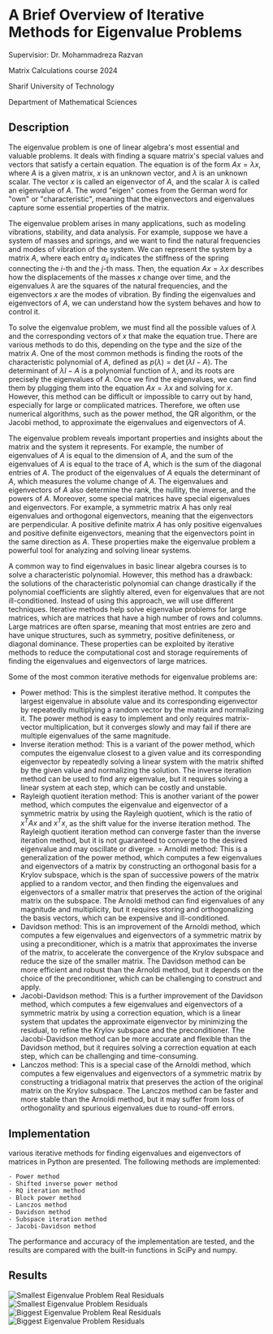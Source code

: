 # A Brief Overview of Iterative Methods for Eigenvalue Problems

Supervisior: Dr. Mohammadreza Razvan

Matrix Calculations course 2024

Sharif University of Technology

Department of Mathematical Sciences

## Description

The eigenvalue problem is one of linear algebra's most essential and valuable problems. It deals with finding a square matrix's special values and vectors that satisfy a certain equation. The equation is of the form $Ax = \lambda x$, where $A$ is a given matrix, $x$ is an unknown vector, and $\lambda$ is an unknown scalar. The vector $x$ is called an eigenvector of $A$, and the scalar $\lambda$ is called an eigenvalue of $A$. The word "eigen" comes from the German word for "own" or "characteristic", meaning that the eigenvectors and eigenvalues capture some essential properties of the matrix.

The eigenvalue problem arises in many applications, such as modeling vibrations, stability, and data analysis. For example, suppose we have a system of masses and springs, and we want to find the natural frequencies and modes of vibration of the system. We can represent the system by a matrix $A$, where each entry $a_{ij}$ indicates the stiffness of the spring connecting the $i$-th and the $j$-th mass. Then, the equation $Ax = \lambda x$ describes how the displacements of the masses $x$ change over time, and the eigenvalues $\lambda$ are the squares of the natural frequencies, and the eigenvectors $x$ are the modes of vibration. By finding the eigenvalues and eigenvectors of $A$, we can understand how the system behaves and how to control it.

To solve the eigenvalue problem, we must find all the possible values of $\lambda$ and the corresponding vectors of $x$ that make the equation true. There are various methods to do this, depending on the type and the size of the matrix $A$. One of the most common methods is finding the roots of the characteristic polynomial of $A$, defined as $p(\lambda) = \det(\lambda I - A)$. The determinant of $\lambda I - A$ is a polynomial function of $\lambda$, and its roots are precisely the eigenvalues of $A$. Once we find the eigenvalues, we can find them by plugging them into the equation $Ax = \lambda x$ and solving for $x$. However, this method can be difficult or impossible to carry out by hand, especially for large or complicated matrices. Therefore, we often use numerical algorithms, such as the power method, the QR algorithm, or the Jacobi method, to approximate the eigenvalues and eigenvectors of $A$.

The eigenvalue problem reveals important properties and insights about the matrix and the system it represents. For example, the number of eigenvalues of $A$ is equal to the dimension of $A$, and the sum of the eigenvalues of $A$ is equal to the trace of $A$, which is the sum of the diagonal entries of $A$. The product of the eigenvalues of $A$ equals the determinant of $A$, which measures the volume change of $A$. The eigenvalues and eigenvectors of $A$ also determine the rank, the nullity, the inverse, and the powers of $A$. Moreover, some special matrices have special eigenvalues and eigenvectors. For example, a symmetric matrix $A$ has only real eigenvalues and orthogonal eigenvectors, meaning that the eigenvectors are perpendicular. A positive definite matrix $A$ has only positive eigenvalues and positive definite eigenvectors, meaning that the eigenvectors point in the same direction as $A$. These properties make the eigenvalue problem a powerful tool for analyzing and solving linear systems.

A common way to find eigenvalues in basic linear algebra courses is to solve a characteristic polynomial. However, this method has a drawback: the solutions of the characteristic polynomial can change drastically if the polynomial coefficients are slightly altered, even for eigenvalues that are not ill-conditioned. Instead of using this approach, we will use different techniques.
Iterative methods help solve eigenvalue problems for large matrices, which are matrices that have a high number of rows and columns. Large matrices are often sparse, meaning that most entries are zero and have unique structures, such as symmetry, positive definiteness, or diagonal dominance. These properties can be exploited by iterative methods to reduce the computational cost and storage requirements of finding the eigenvalues and eigenvectors of large matrices.

Some of the most common iterative methods for eigenvalue problems are:

- Power method: This is the simplest iterative method. It computes the largest eigenvalue in absolute value and its corresponding eigenvector by repeatedly multiplying a random vector by the matrix and normalizing it. The power method is easy to implement and only requires matrix-vector multiplication, but it converges slowly and may fail if there are multiple eigenvalues of the same magnitude.
- Inverse iteration method: This is a variant of the power method, which computes the eigenvalue closest to a given value and its corresponding eigenvector by repeatedly solving a linear system with the matrix shifted by the given value and normalizing the solution. The inverse iteration method can be used to find any eigenvalue, but it requires solving a linear system at each step, which can be costly and unstable.
- Rayleigh quotient iteration method: This is another variant of the power method, which computes the eigenvalue and eigenvector of a symmetric matrix by using the Rayleigh quotient, which is the ratio of $x^T A x$ and $x^T x$, as the shift value for the inverse iteration method. The Rayleigh quotient iteration method can converge faster than the inverse iteration method, but it is not guaranteed to converge to the desired eigenvalue and may oscillate or diverge.
= Arnoldi method: This is a generalization of the power method, which computes a few eigenvalues and eigenvectors of a matrix by constructing an orthogonal basis for a Krylov subspace, which is the span of successive powers of the matrix applied to a random vector, and then finding the eigenvalues and eigenvectors of a smaller matrix that preserves the action of the original matrix on the subspace. The Arnoldi method can find eigenvalues of any magnitude and multiplicity, but it requires storing and orthogonalizing the basis vectors, which can be expensive and ill-conditioned.
- Davidson method: This is an improvement of the Arnoldi method, which computes a few eigenvalues and eigenvectors of a symmetric matrix by using a preconditioner, which is a matrix that approximates the inverse of the matrix, to accelerate the convergence of the Krylov subspace and reduce the size of the smaller matrix. The Davidson method can be more efficient and robust than the Arnoldi method, but it depends on the choice of the preconditioner, which can be challenging to construct and apply.
- Jacobi-Davidson method: This is a further improvement of the Davidson method, which computes a few eigenvalues and eigenvectors of a symmetric matrix by using a correction equation, which is a linear system that updates the approximate eigenvector by minimizing the residual, to refine the Krylov subspace and the preconditioner. The Jacobi-Davidson method can be more accurate and flexible than the Davidson method, but it requires solving a correction equation at each step, which can be challenging and time-consuming.
- Lanczos method: This is a special case of the Arnoldi method, which computes a few eigenvalues and eigenvectors of a symmetric matrix by constructing a tridiagonal matrix that preserves the action of the original matrix on the Krylov subspace. The Lanczos method can be faster and more stable than the Arnoldi method, but it may suffer from loss of orthogonality and spurious eigenvalues due to round-off errors.

## Implementation
various iterative methods for finding eigenvalues and eigenvectors of matrices in Python are presented. The following methods are implemented:

	- Power method
	- Shifted inverse power method
	- RQ iteration method
	- Block power method
	- Lanczos method
	- Davidson method
	- Subspace iteration method
	- Jacobi-Davidson method


The performance and accuracy of the implementation are tested, and the results are compared with the built-in functions in SciPy and numpy.

## Results

![Smallest Eigenvalue Problem Real Residuals](/smallest_real_diff.svg)
![Smallest Eigenvalue Problem Residuals](/smallest_residuals.svg)
![Biggest Eigenvalue Problem Real Residuals](/biggest_real_diff.svg)
![Biggest Eigenvalue Problem Residuals](/biggest_residuals.svg)

